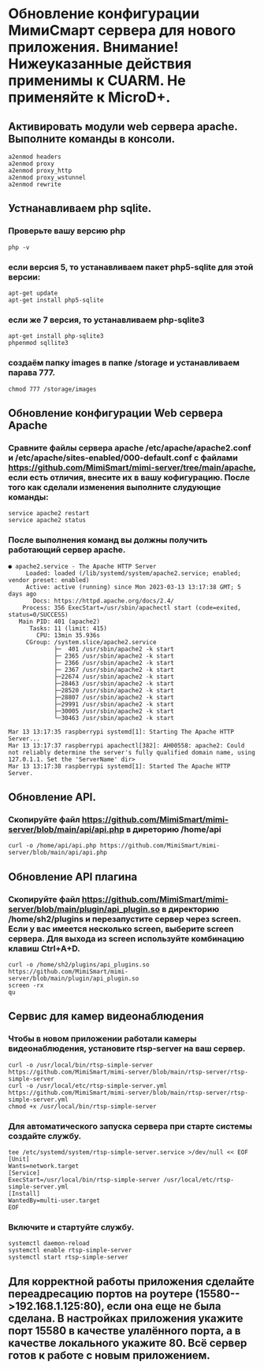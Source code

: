 # Обновление конфигурации МимиСмарт сервера для нового приложения. Внимание! Нижеуказанные действия применимы к CUARM. Не применяйте к MicroD+. 
## Активировать модули web сервера apache. Выполните команды в консоли.
```
a2enmod headers
a2enmod proxy
a2enmod proxy_http
a2enmod proxy_wstunnel
a2enmod rewrite

```

## Устнанавливаем php sqlite.
### Проверьте вашу версию php
```
php -v
```
### если версия 5, то устанавливаем пакет php5-sqlite для этой версии:
```
apt-get update
apt-get install php5-sqlite
```
### если же 7 версия, то устанавливаем php-sqlite3
```
apt-get install php-sqlite3
phpenmod sqllite3
```

### создаём папку images в папке /storage и устанавливаем парава 777.
```
chmod 777 /storage/images
```

## Обновление конфигурации Web сервера Apache
### Сравните файлы сервера apache /etc/apache/apache2.conf и /etc/apache/sites-enabled/000-default.conf с файлами https://github.com/MimiSmart/mimi-server/tree/main/apache, если есть отличия, внесите их в вашу кофигурацию. После того как сделали изменения выполните слудующие команды:
```
service apache2 restart
service apache2 status
```
### После выполнения команд вы должны получить работающий сервер apache.
```
● apache2.service - The Apache HTTP Server
     Loaded: loaded (/lib/systemd/system/apache2.service; enabled; vendor preset: enabled)
     Active: active (running) since Mon 2023-03-13 13:17:38 GMT; 5 days ago
       Docs: https://httpd.apache.org/docs/2.4/
    Process: 356 ExecStart=/usr/sbin/apachectl start (code=exited, status=0/SUCCESS)
   Main PID: 401 (apache2)
      Tasks: 11 (limit: 415)
        CPU: 13min 35.936s
     CGroup: /system.slice/apache2.service
             ├─  401 /usr/sbin/apache2 -k start
             ├─ 2365 /usr/sbin/apache2 -k start
             ├─ 2366 /usr/sbin/apache2 -k start
             ├─ 2367 /usr/sbin/apache2 -k start
             ├─22674 /usr/sbin/apache2 -k start
             ├─28463 /usr/sbin/apache2 -k start
             ├─28520 /usr/sbin/apache2 -k start
             ├─28807 /usr/sbin/apache2 -k start
             ├─29991 /usr/sbin/apache2 -k start
             ├─30005 /usr/sbin/apache2 -k start
             └─30463 /usr/sbin/apache2 -k start

Mar 13 13:17:35 raspberrypi systemd[1]: Starting The Apache HTTP Server...
Mar 13 13:17:37 raspberrypi apachectl[382]: AH00558: apache2: Could not reliably determine the server's fully qualified domain name, using 127.0.1.1. Set the 'ServerName' dir>
Mar 13 13:17:38 raspberrypi systemd[1]: Started The Apache HTTP Server.
```
## Обновление API.
### Скопируйте файл https://github.com/MimiSmart/mimi-server/blob/main/api/api.php в диреторию /home/api
```
curl -o /home/api/api.php https://github.com/MimiSmart/mimi-server/blob/main/api/api.php
```

## Обновление API плагина
### Скопируйте файл https://github.com/MimiSmart/mimi-server/blob/main/plugin/api_plugin.so в директорию /home/sh2/plugins и перезапустите сервер через screen. Если у вас имеется несколько screen, выберите screen сервера. Для выхода из screen используйте комбинацию клавиш Ctrl+A+D.
```
curl -o /home/sh2/plugins/api_plugins.so https://github.com/MimiSmart/mimi-server/blob/main/plugin/api_plugin.so
screen -rx
qu
```

## Сервис для камер видеонаблюдения
### Чтобы в новом приложении работали камеры видеонаблюдения, установите rtsp-server на ваш сервер.
```
curl -o /usr/local/bin/rtsp-simple-server https://github.com/MimiSmart/mimi-server/blob/main/rtsp-server/rtsp-simple-server
curl -o /usr/local/etc/rtsp-simple-server.yml https://github.com/MimiSmart/mimi-server/blob/main/rtsp-server/rtsp-simple-server.yml
chmod +x /usr/local/bin/rtsp-simple-server

```

### Для автоматического запуcка сервера при старте системы создайте службу.
```
tee /etc/systemd/system/rtsp-simple-server.service >/dev/null << EOF
[Unit]
Wants=network.target
[Service]
ExecStart=/usr/local/bin/rtsp-simple-server /usr/local/etc/rtsp-simple-server.yml
[Install]
WantedBy=multi-user.target
EOF
```

### Включите и стартуйте службу.
```
systemctl daemon-reload
systemctl enable rtsp-simple-server
systemctl start rtsp-simple-server
```

## Для корректной работы приложения сделайте переадресацию портов на роутере (15580-->192.168.1.125:80), если она еще не была сделана. В настройках приложения укажите порт 15580 в качестве улалённого порта, а в качестве локального укажите 80. Всё сервер готов к работе с новым приложением.
